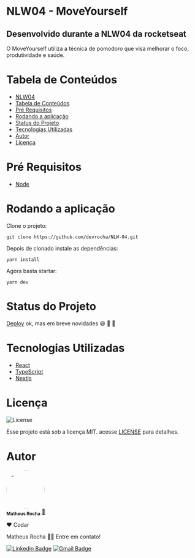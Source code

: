 <!-- titulo -->
# NLW04 - MoveYourself

<!-- descrição -->
## Desenvolvido durante a NLW04 da rocketseat
O MoveYourself utiliza a técnica de pomodoro que visa melhorar o foco, produtividade e saúde.

Tabela de Conteúdos
===================
<!--ts-->
   * [NLW04](#NLW04)
   * [Tabela de Conteúdos](#tabela-de-conteúdos)
   * [Pré Requisitos](#pré-requisitos)
   * [Rodando a aplicação](#rodando-a-aplicação)
   * [Status do Projeto](#status-do-projeto)
   * [Tecnologias Utilizadas](#tecnologias-utilizadas)
   * [Autor](#autor)
   * [Licença](#licença)
<!--te-->

Pré Requisitos
==============
* [Node](https://nodejs.org/en/)

Rodando a aplicação
==========
Clone o projeto:
```
git clone https://github.com/devrocha/NLW-04.git
```
Depois de clonado instale as dependências:
```
yarn install
```
Agora basta startar:
```
yarn dev
```
Status do Projeto
===========
[Deploy](https://moveyourself-xi.vercel.app/) ok, mas em breve novidades :satisfied: :rocket: :rocket: 

Tecnologias Utilizadas
===========
* [React](https://reactjs.org/)
* [TypeScript](https://www.typescriptlang.org/)
* [Nextjs](https://nextjs.org/)

Licença
=======
<img alt="License" src="https://img.shields.io/badge/license-MIT-6E40C9?style=flat-square">
<br>

Esse projeto está sob a licença MIT. acesse [LICENSE](/LICENSE) para detalhes.

Autor
=====
<a href="https://app.rocketseat.com.br/me/mrochasandim75-1601037404942">
<img style="border-radius: 50% ;" src="https://media-exp1.licdn.com/dms/image/C4D03AQG02a-s248Xgw/profile-displayphoto-shrink_800_800/0/1603582498543?e=1619654400&v=beta&t=PeqvsBemetBGzkOnJ9zb0AcDeV6Zc0ZZ7ecQpUvAsfM" width="100px;" alt=""/>
<br />
<sub><b>Matheus Rocha</b></sub></a> <a href="https://app.rocketseat.com.br/me/mrochasandim75-1601037404942" title="Rocketseat">🚀</a>

❤️ Codar

Matheus Rocha 👋🏽 Entre em contato!

[![Linkedin Badge](https://img.shields.io/badge/-Matheus-blue?style=flat-square&logo=Linkedin&logoColor=white&link=https://www.linkedin.com/in/tgmarinho/)](https://www.linkedin.com/in/matheus-sandim-941a681b5/) 
[![Gmail Badge](https://img.shields.io/badge/-mrochasandim75@gmail.com-c14438?style=flat-square&logo=Gmail&logoColor=white&link=mailto:tgmarinho@gmail.com)](mailto:mrochasandim75@gmail.com)
